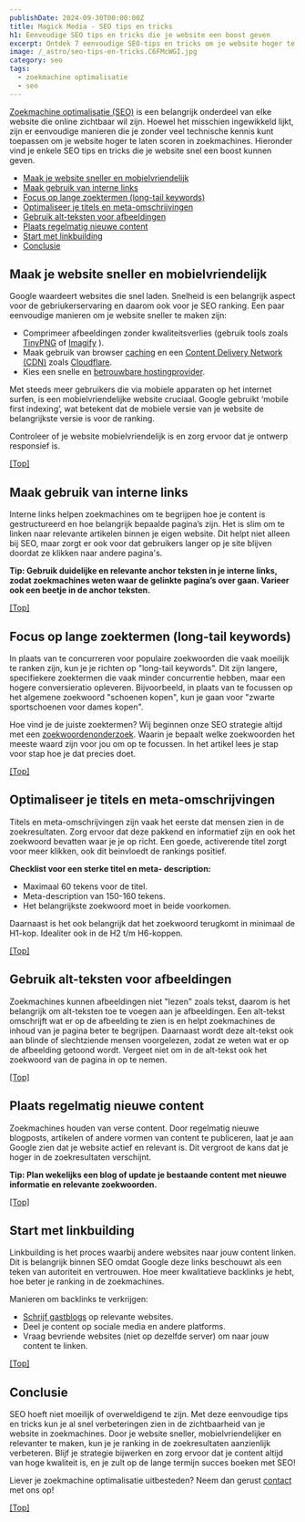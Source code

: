 ```yaml
---
publishDate: 2024-09-30T00:00:00Z
title: Magick Media - SEO tips en tricks
h1: Eenvoudige SEO tips en tricks die je website een boost geven
excerpt: Ontdek 7 eenvoudige SEO-tips en tricks om je website hoger te laten scoren in zoekmachines en meer bezoekers te trekken. Start vandaag met optimaliseren!
image: /_astro/seo-tips-en-tricks.C6FMcWGI.jpg
category: seo
tags:
  - zoekmachine optimalisatie
  - seo
---
```

<a href="/zoekmachine-optimalisatie-seo/">Zoekmachine optimalisatie (SEO)</a> is een belangrijk onderdeel van elke website die online zichtbaar wil zijn. Hoewel het misschien ingewikkeld lijkt, zijn er eenvoudige manieren die je zonder veel technische kennis kunt toepassen om je website hoger te laten scoren in zoekmachines. Hieronder vind je enkele SEO tips en tricks die je website snel een boost kunnen geven.

- [Maak je website sneller en mobielvriendelijk](#maak-je-website-sneller-en-mobielvriendelijk)
- [Maak gebruik van interne links](#maak-gebruik-van-interne-links)
- [Focus op lange zoektermen (long-tail keywords)](#focus-op-lange-zoektermen-long-tail-keywords)
- [Optimaliseer je titels en meta-omschrijvingen](#optimaliseer-je-titels-en-meta-omschrijvingen)
- [Gebruik alt-teksten voor afbeeldingen](#gebruik-alt-teksten-voor-afbeeldingen)
- [Plaats regelmatig nieuwe content](#plaats-regelmatig-nieuwe-content)
- [Start met linkbuilding](#start-met-linkbuilding)
- [Conclusie](#conclusie)

## Maak je website sneller en mobielvriendelijk
Google waardeert websites die snel laden. Snelheid is een belangrijk aspect voor de gebriukerservaring en daarom ook voor je SEO ranking. Een paar eenvoudige manieren om je website sneller te maken zijn:
<ul>
  <li>Comprimeer afbeeldingen zonder kwaliteitsverlies (gebruik tools zoals <a href="https://tinypng.com/" target="_blank" rel="noopener">TinyPNG</a>  of <a href="https://imagify.io/" target="_blank" rel="noopener">Imagify</a> ).</li>
  <li>Maak gebruik van browser <a href="/wat-is-caching/">caching</a> en een <a href="/hoe-een-cdn-website-sneller-maakt/">Content Delivery Network (CDN)</a> zoals <a href="/cdn-met-cloudflair-binnen-cpanel/">Cloudflare</a>.</li>
  <li>Kies een snelle en <a href="/hosting-en-beheer/">betrouwbare hostingprovider</a>.</li>
</ul>

Met steeds meer gebruikers die via mobiele apparaten op het internet surfen, is een mobielvriendelijke website cruciaal. Google gebruikt ‘mobile first indexing’, wat betekent dat de mobiele versie van je website de belangrijkste versie is voor de ranking.

Controleer of je website mobielvriendelijk is en zorg ervoor dat je ontwerp responsief is.

[[Top]](#top)

## Maak gebruik van interne links
Interne links helpen zoekmachines om te begrijpen hoe je content is gestructureerd en hoe belangrijk bepaalde pagina’s zijn. Het is slim om te linken naar relevante artikelen binnen je eigen website. Dit helpt niet alleen bij SEO, maar zorgt er ook voor dat gebruikers langer op je site blijven doordat ze klikken naar andere pagina's.

<b>Tip: Gebruik duidelijke en relevante anchor teksten in je interne links, zodat zoekmachines weten waar de gelinkte pagina’s over gaan. Varieer ook een beetje in de anchor teksten.</b>

[[Top]](#top)

## Focus op lange zoektermen (long-tail keywords)
In plaats van te concurreren voor populaire zoekwoorden die vaak moeilijk te ranken zijn, kun je je richten op "long-tail keywords". Dit zijn langere, specifiekere zoektermen die vaak minder concurrentie hebben, maar een hogere conversieratio opleveren. Bijvoorbeeld, in plaats van te focussen op het algemene zoekwoord "schoenen kopen", kun je gaan voor "zwarte sportschoenen voor dames kopen".

Hoe vind je de juiste zoektermen? Wij beginnen onze SEO strategie altijd met een <a href="/zoekwoorden-analyseren-en-hogerop-in-google/">zoekwoordenonderzoek</a>. Waarin je bepaalt welke zoekwoorden het meeste waard zijn voor jou om op te focussen. In het artikel lees je stap voor stap hoe je dat precies doet.

[[Top]](#top)

## Optimaliseer je titels en meta-omschrijvingen
Titels en meta-omschrijvingen zijn vaak het eerste dat mensen zien in de zoekresultaten. Zorg ervoor dat deze pakkend en informatief zijn en ook het zoekwoord bevatten waar je je op richt. Een goede, activerende titel zorgt voor meer klikken, ook dit beinvloedt de rankings positief.

<b>Checklist voor een sterke titel en meta- description:</b>
<ul>
  <li>Maximaal 60 tekens voor de titel.</li>
  <li>Meta-description van 150-160 tekens.</li>
  <li>Het belangrijkste zoekwoord moet in beide voorkomen.</li>
</ul>

Daarnaast is het ook belangrijk dat het zoekwoord terugkomt in minimaal de H1-kop. Idealiter ook in de H2 t/m H6-koppen.

[[Top]](#top)

## Gebruik alt-teksten voor afbeeldingen
Zoekmachines kunnen afbeeldingen niet "lezen" zoals tekst, daarom is het belangrijk om alt-teksten toe te voegen aan je afbeeldingen. Een alt-tekst omschrijft wat er op de afbeelding te zien is en helpt zoekmachines de inhoud van je pagina beter te begrijpen. Daarnaast wordt deze alt-tekst ook aan blinde of slechtziende mensen voorgelezen, zodat ze weten wat er op de afbeelding getoond wordt. Vergeet niet om in de alt-tekst ook het zoekwoord van de pagina in op te nemen.

[[Top]](#top)

## Plaats regelmatig nieuwe content
Zoekmachines houden van verse content. Door regelmatig nieuwe blogposts, artikelen of andere vormen van content te publiceren, laat je aan Google zien dat je website actief en relevant is. Dit vergroot de kans dat je hoger in de zoekresultaten verschijnt.

<b>Tip: Plan wekelijks een blog of update je bestaande content met nieuwe informatie en relevante zoekwoorden.</b>

[[Top]](#top)

## Start met linkbuilding
Linkbuilding is het proces waarbij andere websites naar jouw content linken. Dit is belangrijk binnen SEO omdat Google deze links beschouwt als een teken van autoriteit en vertrouwen. Hoe meer kwalitatieve backlinks je hebt, hoe beter je ranking in de zoekmachines.

Manieren om backlinks te verkrijgen:
<ul>
  <li><a href="/gastbloggen-linkbuilding-seo-strategie/">Schrijf gastblogs</a> op relevante websites.</li>
  <li>Deel je content op sociale media en andere platforms.</li>
  <li>Vraag bevriende websites (niet op dezelfde server) om naar jouw content te linken.</li>
</ul>

[[Top]](#top)

## Conclusie
SEO hoeft niet moeilijk of overweldigend te zijn. Met deze eenvoudige tips en tricks kun je al snel verbeteringen zien in de zichtbaarheid van je website in zoekmachines. Door je website sneller, mobielvriendelijker en relevanter te maken, kun je je ranking in de zoekresultaten aanzienlijk verbeteren. Blijf je strategie bijwerken en zorg ervoor dat je content altijd van hoge kwaliteit is, en je zult op de lange termijn succes boeken met SEO!

Liever je zoekmachine optimalisatie uitbesteden? Neem dan gerust <a href="/contact/">contact</a> met ons op!

[[Top]](#top)